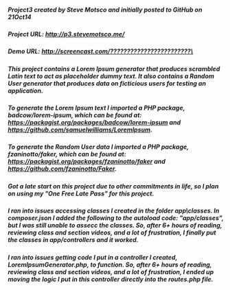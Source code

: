 ##### Project3 created by Steve Motsco and initially posted to GitHub on 21Oct14

##### Project URL:  http://p3.stevemotsco.me/

##### Demo URL:  http://screencast.com/????????????????????????\

##### This project contains a Lorem Ipsum generator that produces scrambled Latin text to act as placeholder dummy text.  It also contains a Random User generator that produces data on ficticious users for testing an application.

##### To generate the Lorem Ipsum text I imported a PHP package, badcow/lorem-ipsum, which can be found at: https://packagist.org/packages/badcow/lorem-ipsum and https://github.com/samuelwilliams/LoremIpsum.

##### To generate the Random User data I imported a PHP package, fzaninotto/faker, which can be found at: https://packagist.org/packages/fzaninotto/faker and https://github.com/fzaninotto/Faker.

##### Got a late start on this project due to other commitments in life, so I plan on using my "One Free Late Pass" for this project.

##### I ran into issues accessing classes I created in the folder app\classes.  In composer.json I added the following to the autoload code: "app/classes", but I was still unable to assecc the classes.  So, after 6+ hours of reading, reviewing class and section videos, and a lot of frustration, I finally put the classes in app/controllers and it worked.  

##### I ran into issues getting code I put in a controller I created, LoremIpsumGenerator.php, to function.  So, after 6+ hours of reading, reviewing class and section videos, and a lot of frustration, I ended up moving the logic I put in this controller directly into the routes.php file.

